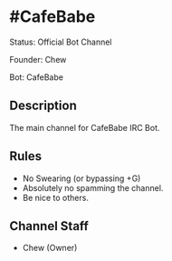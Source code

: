 # #CafeBabe

Status: Official Bot Channel

Founder: Chew

Bot: CafeBabe

<!-- Add your channel info here -->

## Description

The main channel for CafeBabe IRC Bot.

## Rules

- No Swearing (or bypassing +G)
- Absolutely no spamming the channel.
- Be nice to others.

## Channel Staff

- Chew (Owner)
